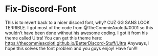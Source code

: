 # Fix-Discord-Font
This is to revert back to a nicer discord font, why? CUZ GG SANS LOOK TERRIBLE. 
I got most of the code from @TheCommieAxolotl#0001 so this wouldn't have been done without his awesome coding. I got it from his theme called Ultra!
You can get this theme here: https://thecommieaxolotl.github.io/BetterDiscord-Stuff/Ultra
Anyways, I hope this solves the font problem and you guys enjoy! Have fun!!!
